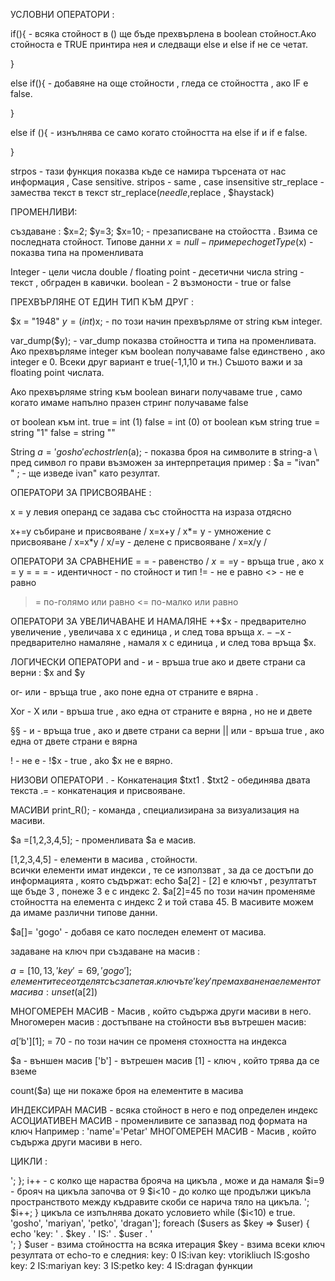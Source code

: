 УСЛОВНИ ОПЕРАТОРИ : 


if(){  - всяка стойност в () ще бъде прехвърлена в boolean стойност.Ако стойноста е TRUE принтира нея и следващи else и else if не се четат.

}

else if(){ - добавяне на още стойности , гледа се стойността , ако IF е false.

}


else if (){ -  изнълнява се само когато стойността на else if и if e false.

}

strpos - тази функция показва къде се намира търсената от нас информация , Case sensitive.
stripos - same , case insensitive
str_replace - замества текст в текст
str_replace($needle ,$replace , $haystack)


ПРОМЕНЛИВИ:

създаване : 
$x=2;
$y=3;
$x=10; - презаписване на стойостта . Взима се последната стойност.
Типове данни 
$x=null - пример 
echo getType($x) - показва типа на променливата


Integer - цели числа
double / floating point - десетични числа 
string - текст , обграден в кавички.
boolean - 2 възмоности - true or false 

ПРЕХВЪРЛЯНЕ ОТ ЕДИН ТИП КЪМ ДРУГ : 



$x = "1948"
$y= (int)$x;  -  по този начин прехвърляме от string към integer.

var_dump($y);   - var_dump показва стойността и типа на променливата.
Ако прехвърляме integer към boolean получаваме false единствено , ако integer е 0. Всеки друг вариант е true(-1,1,10 и тн.) Съшото важи и за floating point числата.



Ако прехвърляме string  към boolean винаги получаваме true , само когато имаме напълно празен стринг получаваме false  


от boolean към int.
true  = int (1)
false = int (0)
от boolean към string 
true = string "1"
false  = string ""



String 
$a = 'gosho'
echo strlen($a); - показва броя на символите в string-a 
\  пред символ го прави възможен за интерпретация пример :
$a = "ivan\" " ;   - ще изведе ivan" като резултат.



ОПЕРАТОРИ ЗА ПРИСВОЯВАНЕ :


x = y левия операнд се задава със стойността на израза отдясно

x+=y събиране и присвояване / х=x+y / 
x*= y - умножение с присвояване / x=x*y / 
х/=у - делене с присвояване / х=х/у / 

ОПЕРАТОРИ ЗА СРАВНЕНИЕ
= = - равенство / $х==$у - връща true , ако х = у 
= = = - идентичност - по стойност и тип
!= - не е равно
<> - не е равно
>= по-голямо или равно 
<= по-малко или равно

ОПЕРАТОРИ ЗА УВЕЛИЧАВАНЕ И НАМАЛЯНЕ
++$х - предварително увеличение , увеличава х с единица , и след това връща $х.
--$х - предварително намаляне , намаля х с единица , и след това връща $х.

ЛОГИЧЕСКИ ОПЕРАТОРИ
and - и - връша true ако и двете страни са верни : 
$х and $у

or- или - връща true , ако поне една от страните е вярна .

Xor - Х или - връша true , ако една от страните е вярна , но не и двете

§§ - и - връща true , ако и двете страни са верни 
|| или - връша true , ако една от двете страни е вярна 

! - не е - !$x - true , ako $х не е вярно.

НИЗОВИ ОПЕРАТОРИ
. - Конкатенация $txt1 . $txt2 - обединява двата текста
.= - конкатенация и присвояване.



МАСИВИ 
print_R(); - команда , специализирана за визуализация на масиви.
 
$а =[1,2,3,4,5]; - променливата $а е масив.

[1,2,3,4,5] - елементи в масива , стойности.   
всички елементи имат индекси , те се използват , за да се достъпи до информацията , която съдържат:
echo $a[2] - [2] е ключът  , резултатът ще бъде 3 , понеже 3 е с индекс 2.
$а[2]=45 по този начин променяме стойността на елемента с индекс 2 и той става 45.
В масивите можем да имаме различни типове данни.

$а[]= 'gogo' - добавя се като последен елемент от масива.

задаване на ключ при създаване на масив :

$а = [10,13,'key'=69,'gogo'];
елементите се отделят със запетая. ключът е 'key'
премахване на елемент от масива :
unset($a[2])

МНОГОМЕРЕН МАСИВ - Масив , който съдържа други масиви в него.
Многомерен масив : 
достъпване на стойности във вътрешен масив:

$a['$b'][1]; = 70 - по този начин се променя стохността на индекса 

$а - външен масив 
['b'] - вътрешен масив 
[1] - ключ , който трява да се вземе

count($a) ще ни покаже броя на елементите в масива 



ИНДЕКСИРАН МАСИВ - всяка стойност в него е под определен индекс 
АСОЦИАТИВЕН МАСИВ - променливите се запазвад под формата на ключ Например : 'name'='Petar'
МНОГОМЕРЕН МАСИВ - Масив , който съдържа други масиви в него.




ЦИКЛИ : 
<?php
for ($i = 0; $i < 10; $i++) {
    echo $i . '<br>';
};

i++  - с колко ще нараства брояча на цикъла , може и да намаля
$i=9 - брояч на цикъла започва от 9
$i<10 - до колко ще продължи цикъла 
пространството между къдравите скоби се нарича тяло на цикъла.



<?php
$i = 0;
while ($i < 10) {
    echo $i . '<br>';
    $i++;
}

цикъла се изпълнява докато условието while ($i<10) е true.



<?php
$users = ['ivan', 'vtorikliuch'=>'gosho', 'mariyan', 'petko', 'dragan'];

foreach ($users as $key => $user) {
    echo 'key: ' . $key . ' IS:' . $user . '<br>';
}

$user - взима стойността на всяка итерация
$key - взима всеки ключ
резултата от echo-то е следния:
key: 0 IS:ivan
key: vtorikliuch IS:gosho
key: 2 IS:mariyan
key: 3 IS:petko
key: 4 IS:dragan



функции

<?php
function mysum($ab, $a=10, $b = 5)        - ако искам да имам дефинирана променлива и недефинирана в условието , трябва недефинираната да ми е най-отпред , за да мога при извикване да дефинирам само тази , която стои най-отпред.
{
    return ($a + $b). $ab;
};

echo mysum(gosho);   - 5 ще бъде стойността на $ab

result : 15 gosho


ПРЕДАВАНЕ НА СТОЙНОСТ ПО РЕФЕРЕНЦИЯ:
<?php
$a = 5;

function mysum($b){
   $b++;
}
mysum($a);
echo $a;

$b се променя на $а и взима стойността 5 , която не е зададена в формулата.
но когато се сложи § пред $b стойността на $а приема условията от функцията ,  в този случей $а ще се увеличи с 1.































